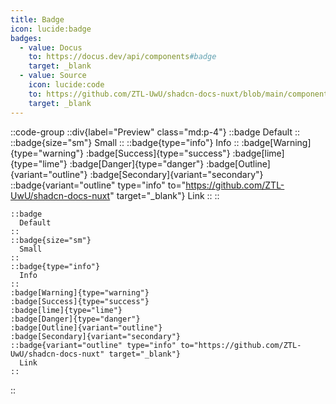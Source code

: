 ```yaml
---
title: Badge
icon: lucide:badge
badges:
  - value: Docus
    to: https://docus.dev/api/components#badge
    target: _blank
  - value: Source
    icon: lucide:code
    to: https://github.com/ZTL-UwU/shadcn-docs-nuxt/blob/main/components/content/Badge.vue
    target: _blank
---
```


::code-group
  ::div{label="Preview" class="md:p-4"}
    ::badge
      Default
    ::
    ::badge{size="sm"}
      Small
    ::
    ::badge{type="info"}
      Info
    ::
    :badge[Warning]{type="warning"}
    :badge[Success]{type="success"}
    :badge[lime]{type="lime"}
    :badge[Danger]{type="danger"}
    :badge[Outline]{variant="outline"}
    :badge[Secondary]{variant="secondary"}
    ::badge{variant="outline" type="info" to="https://github.com/ZTL-UwU/shadcn-docs-nuxt" target="_blank"}
      Link
    ::
  ::

  ```mdc [Code]
  ::badge
    Default
  ::
  ::badge{size="sm"}
    Small
  ::
  ::badge{type="info"}
    Info
  ::
  :badge[Warning]{type="warning"}
  :badge[Success]{type="success"}
  :badge[lime]{type="lime"}
  :badge[Danger]{type="danger"}
  :badge[Outline]{variant="outline"}
  :badge[Secondary]{variant="secondary"}
  ::badge{variant="outline" type="info" to="https://github.com/ZTL-UwU/shadcn-docs-nuxt" target="_blank"}
    Link
  ::
  ```
::
